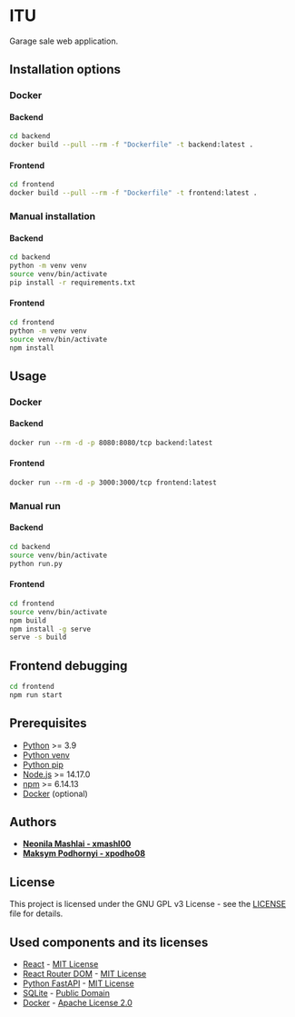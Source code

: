 # ITU

Garage sale web application.

## Installation options

### Docker

#### Backend

```bash
cd backend
docker build --pull --rm -f "Dockerfile" -t backend:latest .
```

#### Frontend

```bash
cd frontend
docker build --pull --rm -f "Dockerfile" -t frontend:latest .
```

### Manual installation

#### Backend

```bash
cd backend
python -m venv venv
source venv/bin/activate
pip install -r requirements.txt
```

#### Frontend

```bash
cd frontend
python -m venv venv
source venv/bin/activate
npm install
```

## Usage

### Docker

#### Backend

```bash
docker run --rm -d -p 8080:8080/tcp backend:latest
```

#### Frontend

```bash
docker run --rm -d -p 3000:3000/tcp frontend:latest
```

### Manual run

#### Backend

```bash
cd backend
source venv/bin/activate
python run.py
```

#### Frontend

```bash
cd frontend
source venv/bin/activate
npm build
npm install -g serve
serve -s build
```

## Frontend debugging

```bash
cd frontend
npm run start
```

## Prerequisites

<!-- links -->

[python]: https://www.python.org/downloads/
[python-venv]: https://docs.python.org/3/library/venv.html
[python-pip]: https://pypi.org/project/pip/
[nodejs]: https://nodejs.org/en/download/
[npm]: https://www.npmjs.com/get-npm
[docker]: https://docs.docker.com/get-docker/

<!-- links end -->

- [Python][python] >= 3.9
- [Python venv][python-venv]
- [Python pip][python-pip]
- [Node.js][nodejs] >= 14.17.0
- [npm][npm] >= 6.14.13
- [Docker][docker] (optional)

## Authors

- [**Neonila Mashlai - xmashl00**](https://github.com/NeliaMashlai)
- [**Maksym Podhornyi - xpodho08**](https://github.com/max0n1x)

## License

This project is licensed under the GNU GPL v3 License - see the [LICENSE](LICENSE) file for details.

## Used components and its licenses

<!-- links -->

[react]: https://reactjs.org/
[react-license]: https://mit-license.org/
[react-router-dom]: https://reactrouter.com/web/guides/quick-start
[react-router-dom-license]: https://mit-license.org/
[python-fastapi]: https://fastapi.tiangolo.com/
[python-fastapi-license]: https://mit-license.org/
[sqlite]: https://www.sqlite.org/index.html
[sqlite-license]: https://www.sqlite.org/copyright.html
[docker]: https://www.docker.com/
[docker-license]: https://github.com/moby/moby/blob/master/LICENSE

<!-- links end -->

- [React][react] - [MIT License][react-license]
- [React Router DOM][react-router-dom] - [MIT License][react-router-dom-license]
- [Python FastAPI][python-fastapi] - [MIT License][python-fastapi-license]
- [SQLite][sqlite] - [Public Domain][sqlite-license]
- [Docker][docker] - [Apache License 2.0][docker-license]





